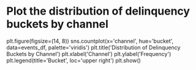 # Plot the distribution of delinquency buckets by channel
plt.figure(figsize=(14, 8))
sns.countplot(x='channel', hue='bucket', data=events_df, palette='viridis')
plt.title('Distribution of Delinquency Buckets by Channel')
plt.xlabel('Channel')
plt.ylabel('Frequency')
plt.legend(title='Bucket', loc='upper right')
plt.show()
